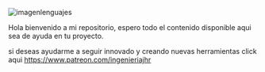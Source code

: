 ![imagenlenguajes](https://user-images.githubusercontent.com/66834393/226437170-6156b1ff-bd85-42ee-86ec-de50713df55f.png)





Hola bienvenido a mi repositorio, espero todo el contenido disponible aqui sea de ayuda en tu proyecto. 


si deseas ayudarme a seguir innovado y creando nuevas herramientas click aqui https://www.patreon.com/ingenieriajhr
